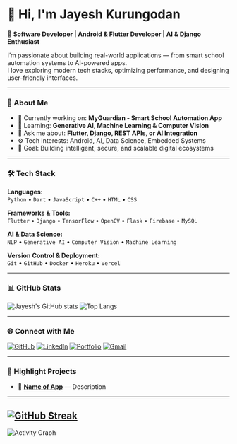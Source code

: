 # 👋 Hi, I'm Jayesh Kurungodan

🚀 **Software Developer | Android & Flutter Developer | AI & Django Enthusiast**

I’m passionate about building real-world applications — from smart school automation systems to AI-powered apps.  
I love exploring modern tech stacks, optimizing performance, and designing user-friendly interfaces.

---

### 💼 About Me
- 🔭 Currently working on: **MyGuardian - Smart School Automation App**
- 🌱 Learning: **Generative AI, Machine Learning & Computer Vision**
- 💬 Ask me about: **Flutter, Django, REST APIs, or AI Integration**
- ⚙️ Tech Interests: Android, AI, Data Science, Embedded Systems
- 🎯 Goal: Building intelligent, secure, and scalable digital ecosystems

---

### 🛠️ Tech Stack

**Languages:**  
`Python` • `Dart` • `JavaScript` • `C++` • `HTML` • `CSS`

**Frameworks & Tools:**  
`Flutter` • `Django` • `TensorFlow` • `OpenCV` • `Flask` • `Firebase` • `MySQL`

**AI & Data Science:**  
`NLP` • `Generative AI` • `Computer Vision` • `Machine Learning`

**Version Control & Deployment:**  
`Git` • `GitHub` • `Docker` • `Heroku` • `Vercel`

---

### 📊 GitHub Stats

![Jayesh's GitHub stats](https://github-readme-stats.vercel.app/api?username=kakkarot23&show_icons=true&theme=tokyonight)
![Top Langs](https://github-readme-stats.vercel.app/api/top-langs/?username=kakkarot23&layout=compact&theme=tokyonight)

---

### 🌐 Connect with Me

[![GitHub](https://img.shields.io/badge/GitHub-100000?style=for-the-badge&logo=github&logoColor=white)](https://github.com/kakkarot23)
[![LinkedIn](https://img.shields.io/badge/LinkedIn-0077B5?style=for-the-badge&logo=linkedin&logoColor=white)]()
[![Portfolio](https://img.shields.io/badge/Portfolio-24292e?style=for-the-badge&logo=About.me&logoColor=white)]()
[![Gmail](https://img.shields.io/badge/Email-D14836?style=for-the-badge&logo=gmail&logoColor=white)](jayeshsharmilakurungodan@gmail.com)

---

### 🧠 Highlight Projects

- 🔹 **[Name of App](URL)** — Description 


---
[![GitHub Streak](https://github-readme-streak-stats.herokuapp.com/?user=kakkarot23&theme=tokyonight)](https://git.io/streak-stats)
---
![Activity Graph](https://github-readme-activity-graph.vercel.app/graph?username=kakkarot23&theme=tokyo-night)
